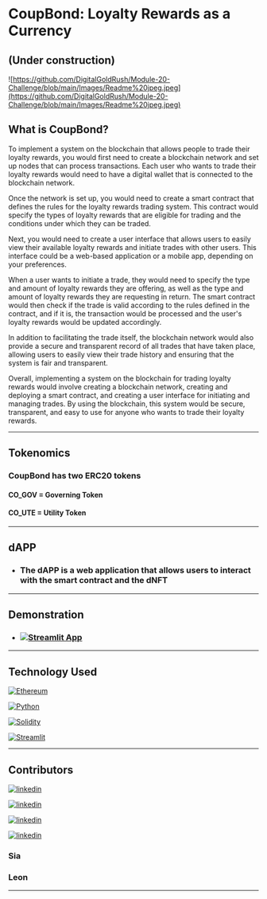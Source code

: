 # CoupBond: Loyalty Rewards as a Currency

## (Under construction)

![https://github.com/DigitalGoldRush/Module-20-Challenge/blob/main/Images/Readme%20jpeg.jpeg](https://github.com/DigitalGoldRush/Module-20-Challenge/blob/main/Images/Readme%20jpeg.jpeg)

## What is CoupBond?

To implement a system on the blockchain that allows people to trade their loyalty rewards, you would first need to create a blockchain network and set up nodes that can process transactions. Each user who wants to trade their loyalty rewards would need to have a digital wallet that is connected to the blockchain network.

Once the network is set up, you would need to create a smart contract that defines the rules for the loyalty rewards trading system. This contract would specify the types of loyalty rewards that are eligible for trading and the conditions under which they can be traded.

Next, you would need to create a user interface that allows users to easily view their available loyalty rewards and initiate trades with other users. This interface could be a web-based application or a mobile app, depending on your preferences.

When a user wants to initiate a trade, they would need to specify the type and amount of loyalty rewards they are offering, as well as the type and amount of loyalty rewards they are requesting in return. The smart contract would then check if the trade is valid according to the rules defined in the contract, and if it is, the transaction would be processed and the user's loyalty rewards would be updated accordingly.

In addition to facilitating the trade itself, the blockchain network would also provide a secure and transparent record of all trades that have taken place, allowing users to easily view their trade history and ensuring that the system is fair and transparent.

Overall, implementing a system on the blockchain for trading loyalty rewards would involve creating a blockchain network, creating and deploying a smart contract, and creating a user interface for initiating and managing trades. By using the blockchain, this system would be secure, transparent, and easy to use for anyone who wants to trade their loyalty rewards.

---

## Tokenomics

### CoupBond has two ERC20 tokens

#### CO_GOV = Governing Token

#### CO_UTE = Utility Token

---

## dAPP

- ### The dAPP is a web application that allows users to interact with the smart contract and the dNFT

---

## Demonstration

- ### [![Streamlit App](https://static.streamlit.io/badges/streamlit_badge_black_white.svg)](https://share.streamlit.io/digitalgoldrush/project-2-emotional-recognition/main/Emotion_recognition.ipynb)

---

## Technology Used

[![Ethereum](https://img.shields.io/badge/Ethereum-3.9.12-blue)](https://ethereum.org/en/)

[![Python](https://img.shields.io/badge/Python-3.9.12-blue)](https://www.python.org/downloads/release/python-3912/)

[![Solidity](https://img.shields.io/badge/Solidity-0.8.9-blue)](https://docs.soliditylang.org/en/v0.8.9/)

[![Streamlit](https://img.shields.io/badge/Streamlit-0.88.0-blue)](https://docs.streamlit.io/en/stable/)

---

## Contributors

[![linkedin](https://img.shields.io/badge/Shy_Kurtz-LinkedIn-blue)](https://www.linkedin.com/in/shy-kurtz-05852864/)

[![linkedin](https://img.shields.io/badge/Adalbert_De_La_Cruz-LinkedIn-blue)](https://www.linkedin.com/in/addelacr/)

[![linkedin](https://img.shields.io/badge/Michael_Dionne-LinkedIn-blue)](https://www.linkedin.com/in/michael-dionne-b2a1b61b/)

[![linkedin](https://img.shields.io/badge/Samar_Maheshwari-LinkedIn-blue)](https://www.linkedin.com/in/samar-maheshwari-6240b614b/)

### Sia

### Leon

---
